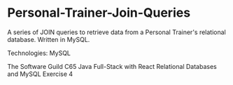 # Personal-Trainer-Join-Queries

A series of JOIN queries to retrieve data from a Personal Trainer's relational database. Written in MySQL.

Technologies: MySQL

The Software Guild C65 Java Full-Stack with React Relational Databases and MySQL Exercise 4
